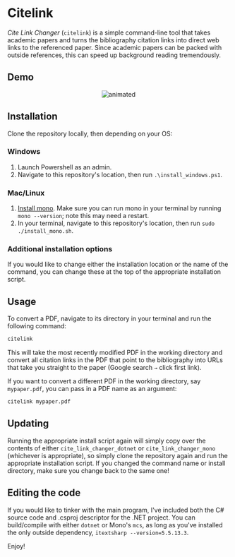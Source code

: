 # Citelink

*Cite Link Changer* (`citelink`) is a simple command-line tool that takes academic papers and turns the bibliography citation links into direct web links to the referenced paper. Since academic papers can be packed with outside references, this can speed up background reading tremendously.

## Demo

<p align="center">
  <img src="https://media.giphy.com/media/ycxxEan3ii6bCsY8Ys/giphy.gif" alt="animated" />
</p>

## Installation

Clone the repository locally, then depending on your OS:

### Windows

1. Launch Powershell as an admin.
2. Navigate to this repository's location, then run `.\install_windows.ps1`.

### Mac/Linux
1. <a href="https://www.mono-project.com/download/stable/" target="_blank">Install mono</a>. Make sure you can run mono in your terminal by running `mono --version`; note this may need a restart.
2. In your terminal, navigate to this repository's location, then run `sudo ./install_mono.sh`.

### Additional installation options

If you would like to change either the installation location or the name of the command, you can change these at the top of the appropriate installation script.

## Usage

To convert a PDF, navigate to its directory in your terminal and run the following command:

```sh
citelink
```
This will take the most recently modified PDF in the working directory and convert all citation links in the PDF that point to the bibliography into URLs that take you straight to the paper (Google search `→` click first link).

If you want to convert a different PDF in the working directory, say `mypaper.pdf`, you can pass in a PDF name as an argument:

```sh
citelink mypaper.pdf
```

## Updating
Running the appropriate install script again will simply copy over the contents of either `cite_link_changer_dotnet` or `cite_link_changer_mono` (whichever is appropriate), so simply clone the repository again and run the appropriate installation script. If you changed the command name or install directory, make sure you change back to the same one!
## Editing the code

If you would like to tinker with the main program, I've included both the C# source code and .csproj descriptor for the .NET project. You can build/compile with either `dotnet` or Mono's `mcs`, as long as you've installed the only outside dependency, `itextsharp --version=5.5.13.3`.

Enjoy!


